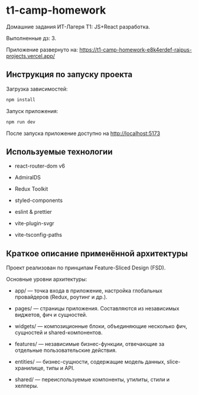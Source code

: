 # t1-camp-homework

Домашние задания ИТ-Лагеря Т1: JS+React разработка.

Выполненные дз: 3.

Приложение развернуто на: https://t1-camp-homework-e8k4erdef-raipus-projects.vercel.app/

## Инструкция по запуску проекта

Загрузка зависимостей:

```bash
npm install
```

Запуск приложения:

```bash
npm run dev
```

После запуска приложение доступно на [http://localhost:5173](http://localhost:5173)

## Используемые технологии

- react-router-dom v6

- AdmiralDS

- Redux Toolkit

- styled-components

- eslint & prettier

- vite-plugin-svgr

- vite-tsconfig-paths

## Краткое описание применённой архитектуры

Проект реализован по принципам Feature-Sliced Design (FSD).

Основные уровни архитектуры:

- app/ — точка входа в приложение, настройка глобальных провайдеров (Redux, роутинг и др.).

- pages/ — страницы приложения. Составляются из независимых виджетов, фич и сущностей.

- widgets/ — композиционные блоки, объединяющие несколько фич, сущностей и shared-компонентов.

- features/ — независимые бизнес-функции, отвечающие за отдельные пользовательские действия.

- entities/ — бизнес-сущности, содержащие модель данных, slice-хранилище, типы и API.

- shared/ — переиспользуемые компоненты, утилиты, стили и хелперы.

